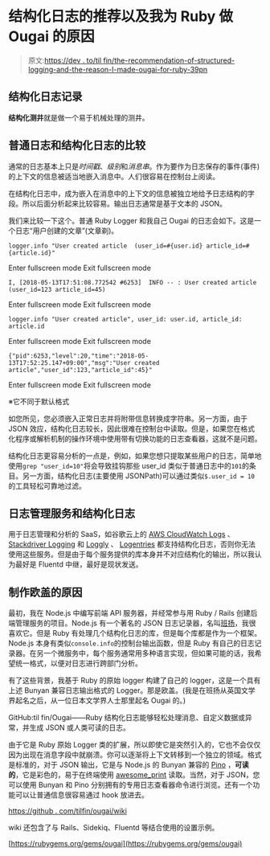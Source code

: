 # 结构化日志的推荐以及我为 Ruby 做 Ougai 的原因

> 原文:[https://dev . to/til fin/the-recommendation-of-structured-logging-and-the-reason-I-made-ougai-for-ruby-39pn](https://dev.to/tilfin/the-recommendation-of-structured-logging-and-the-reason-i-have-made-ougai-for-ruby-39pn)

## 结构化日志记录

**结构化测井**就是做一个易于机械处理的测井。

## 普通日志和结构化日志的比较

通常的日志基本上只是*时间戳*、*级别*和*消息串*。作为要作为日志保存的事件(事件)的上下文的信息被适当地嵌入消息中。人们很容易在控制台上阅读。

在结构化日志中，成为嵌入在消息中的上下文的信息被独立地给予日志结构的字段。所以后面分析起来比较容易。输出日志通常是基于文本的 JSON。

我们来比较一下这个。普通 Ruby Logger 和我自己 Ougai 的日志会如下。这是一个日志“用户创建的文章”(文章剃)。

```
logger.info "User created article  (user_id=#{user.id} article_id=#{article.id}" 
```

Enter fullscreen mode Exit fullscreen mode

```
I, [2018-05-13T17:51:08.772542 #6253]  INFO -- : User created article  (user_id=123 article_id=45) 
```

Enter fullscreen mode Exit fullscreen mode

```
logger.info "User created article", user_id: user.id, article_id: article.id 
```

Enter fullscreen mode Exit fullscreen mode

```
{"pid":6253,"level":20,"time":"2018-05-13T17:52:25.147+09:00","msg":"User created article","user_id":123,"article_id":45}" 
```

Enter fullscreen mode Exit fullscreen mode

※它不同于默认格式

如您所见，您必须嵌入正常日志并将附带信息转换成字符串。另一方面，由于 JSON 效应，结构化日志较长，因此很难在控制台中读取。但是，如果您在格式化程序或解析机制的操作环境中使用带有切换功能的日志查看器，这就不是问题。

结构化日志更容易分析的一点是，例如，如果您想只提取某些用户的日志，简单地使用`grep "user_id=10"`将会导致挂钩那些 user_id 类似于普通日志中的`101`的条目。另一方面，结构化日志(主要使用 JSONPath)可以通过类似`$.user_id = 10`的工具轻松可靠地过滤。

## 日志管理服务和结构化日志

用于日志管理和分析的 SaaS，如谷歌云上的 [AWS CloudWatch Logs](https://aws.amazon.com/jp/cloudwatch/) 、 [Stackdriver Logging](https://cloud.google.com/logging/) 和 [Loggly](https://www.loggly.com/) 、 [Logentries](https://logentries.com/) 都支持结构化日志，否则你无法使用这些服务。但是由于每个服务提供的库本身并不对应结构化的输出，所以我认为最好是 Fluentd 中继，最好是现状发送。

## 制作欧盖的原因

最初，我在 Node.js 中编写前端 API 服务器，并经常参与用 Ruby / Rails 创建后端管理服务的项目。Node.js 有一个著名的 JSON 日志记录器，名叫[班扬](https://github.com/trentm/node-bunyan)，我很喜欢它。但是 Ruby 有处理几个结构化日志的库，但是每个库都是作为一个框架。Node.js 本身有类似`console.info`的控制台输出函数，但是 Ruby 有自己的日志记录器。在另一个微服务中，每个服务通常用多种语言实现，但如果可能的话，我希望统一格式，以便对日志进行跨部门分析。

有了这些背景，我基于 Ruby 的原始 logger 构建了自己的 logger，这是一个具有上述 Bunyan 兼容日志输出格式的 Logger。那是欧盖。(我是在班扬从英国文学界起名之后，从一位日本文学界人士那里起名 Ougai 的。)

GitHub:til fin/Ougai——Ruby 结构化日志能够轻松处理消息、自定义数据或异常，并生成 JSON 或人类可读的日志。

由于它是 Ruby 原始 Logger 类的扩展，所以即使它是突然引入的，它也不会仅仅因为出现在消息字段中就崩溃。你可以逐渐将上下文转移到一个独立的领域。格式是标准的，对于 JSON 输出，它是与 Node.js 的 Bunyan 兼容的 [Pino](https://github.com/pinojs/pino) ，**可读的**，它是彩色的，易于在终端使用 [awesome_print](https://github.com/awesome-print/awesome_print) 读取。当然，对于 JSON，您可以使用 Bunyan 和 Pino 分别拥有的专用日志查看器命令进行浏览。还有一个功能可以让普通信息很容易通过 hook 放进去。

[https://github . com/tilfin/ougai/wiki](https://github.com/tilfin/ougai/wiki)

wiki 还包含了与 Rails、Sidekiq、Fluentd 等结合使用的设置示例。

[https://rubygems.org/gems/ougai](https://rubygems.org/gems/ougai)